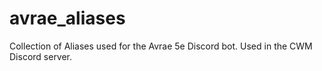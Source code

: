# avrae_aliases
Collection of Aliases used for the Avrae 5e Discord bot. Used in the CWM Discord server.
